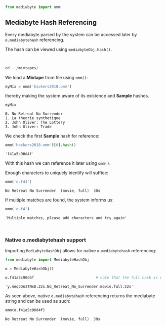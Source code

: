 

```python
from mediabyte import omm
```

## Mediabyte Hash Referencing

Every mediabyte parsed by the system can be accessed later by `o.mediabytehash` referencing.

The hash can be viewed using `mediabyteObj.hash()`.

<br>


```python
cd ../mixtapes/
```

We load a **Mixtape** from file using `omm()`:


```python
myMix = omm('hackers2018.omm')
```

thereby making the system aware of its existence and **Sample** hashes.


```python
myMix
```




    0. No Retreat No Surrender
    1. La theorie synthetique
    2. John Oliver: The Lottery
    3. John Oliver: Trade



We check the first **Sample** hash for reference:


```python
omm('hackers2018.omm')[0].hash()
```




    'f41a5c90d4f'



With this hash we can reference it later using `omm()`.

Enough characters to uniquely identify will suffice:


```python
omm('o.f41')
```




    No Retreat No Surrender  (movie, full)  30s



If multiple matches are found, the system informs us:


```python
omm('o.f4')
```




    'Multiple matches, please add characters and try again'



<br>

### Native o.mediabytehash support

Importing `MediabyteHashObj` allows for native `o.mediabytehash` referencing:


```python
from mediabyte import MediabyteHashObj
```


```python
o = MediabyteHashObj()
```


```python
o.f41a5c90d4f                            # note that the full hash is used here
```




    'y.meq3Dn3TNs8.22s.No_Retreat_No_Surrender.movie.full.52s'



As seen above, native `o.mediabytehash` referencing returns the mediabyte string and can be used as such:


```python
omm(o.f41a5c90d4f)
```




    No Retreat No Surrender  (movie, full)  30s


